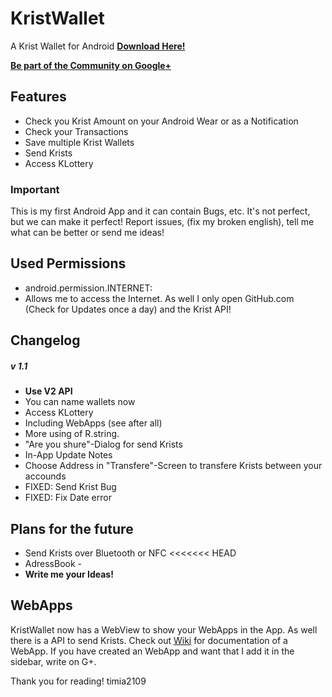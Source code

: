 # KristWallet
A Krist Wallet for Android **[Download Here!](https://github.com/timia2109/KristWallet/releases/download/v1.2/KristWallet.apk)**


**[Be part of the Community on Google+](https://plus.google.com/communities/110417735196001201854)**


## Features
 - Check you Krist Amount on your Android Wear or as a Notification
 - Check your Transactions
 - Save multiple Krist Wallets
 - Send Krists
 - Access KLottery

### Important
This is my first Android App and it can contain Bugs, etc. It's not perfect, but we can make it perfect! Report issues, (fix my broken english), tell me what can be better or send me ideas!

## Used Permissions
 - android.permission.INTERNET:
  - Allows me to access the Internet. As well I only open GitHub.com (Check for Updates once a day) and the Krist API!
 
## Changelog
##### v 1.1
 - **Use V2 API**
 - You can name wallets now
 - Access KLottery
 - Including WebApps (see after all)
 - More using of R.string.
 - "Are you shure"-Dialog for send Krists
 - In-App Update Notes
 - Choose Address in "Transfere"-Screen to transfere Krists between your accounds
 - FIXED: Send Krist Bug
 - FIXED: Fix Date error

## Plans for the future
 - Send Krists over Bluetooth or NFC
<<<<<<< HEAD
 - AdressBook - 
 - **Write me your Ideas!**

## WebApps
KristWallet now has a WebView to show your WebApps in the App. As well there is a API to send Krists. Check out [Wiki](https://github.com/timia2109/KristWallet/wiki/WebApps) for documentation of a WebApp.
If you have created an WebApp and want that I add it in the sidebar, write on G+.

Thank you for reading!
timia2109
